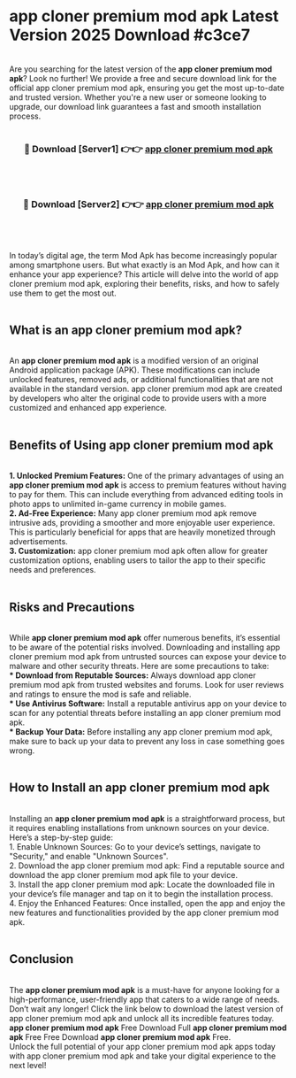 # app cloner premium mod apk Latest Version 2025 Download #c3ce7<br>
<br>
Are you searching for the latest version of the <strong>app cloner premium mod apk</strong>? Look no further! We provide a free and secure download link for the official app cloner premium mod apk, ensuring you get the most up-to-date and trusted version. Whether you're a new user or someone looking to upgrade, our download link guarantees a fast and smooth installation process.
<br>
<br>
<div align="center">
<h3>🔴 Download [Server1] 👉👉 <a href="https://modyolo.store/app_cloner_premium_mod_apk">app cloner premium mod apk</a></h3><br>
<br>
<h3>🔴 Download [Server2] 👉👉 <a href="https://modyolo.store/=app_cloner_premium_mod_apk">app cloner premium mod apk</a></h3><br>
</div>
<br>
<br>
In today’s digital age, the term Mod Apk has become increasingly popular among smartphone users. But what exactly is an Mod Apk, and how can it enhance your app experience? This article will delve into the world of app cloner premium mod apk, exploring their benefits, risks, and how to safely use them to get the most out.
<br>
<br>
<h2>What is an app cloner premium mod apk?</h2>
<br>
An <strong>app cloner premium mod apk</strong> is a modified version of an original Android application package (APK). These modifications can include unlocked features, removed ads, or additional functionalities that are not available in the standard version. app cloner premium mod apk are created by developers who alter the original code to provide users with a more customized and enhanced app experience.
<br>
<br>
<h2>Benefits of Using app cloner premium mod apk</h2>
<br>
<strong> 1. Unlocked Premium Features:</strong> One of the primary advantages of using an <strong>app cloner premium mod apk</strong> is access to premium features without having to pay for them. This can include everything from advanced editing tools in photo apps to unlimited in-game currency in mobile games.
<br>
<strong> 2. Ad-Free Experience:</strong> Many app cloner premium mod apk remove intrusive ads, providing a smoother and more enjoyable user experience. This is particularly beneficial for apps that are heavily monetized through advertisements.
<br>
<strong> 3. Customization:</strong> app cloner premium mod apk often allow for greater customization options, enabling users to tailor the app to their specific needs and preferences.
<br>
<br>
<h2>Risks and Precautions</h2>
<br>
While <strong>app cloner premium mod apk</strong> offer numerous benefits, it’s essential to be aware of the potential risks involved. Downloading and installing app cloner premium mod apk from untrusted sources can expose your device to malware and other security threats. Here are some precautions to take:
<br>
<strong> * Download from Reputable Sources:</strong> Always download app cloner premium mod apk from trusted websites and forums. Look for user reviews and ratings to ensure the mod is safe and reliable.
<br>
<strong> * Use Antivirus Software:</strong> Install a reputable antivirus app on your device to scan for any potential threats before installing an app cloner premium mod apk.
<br>
<strong> * Backup Your Data:</strong> Before installing any app cloner premium mod apk, make sure to back up your data to prevent any loss in case something goes wrong.
<br>
<br>
<h2>How to Install an app cloner premium mod apk</h2>
<br>
Installing an <strong>app cloner premium mod apk</strong> is a straightforward process, but it requires enabling installations from unknown sources on your device. Here’s a step-by-step guide:
<br>
 1. Enable Unknown Sources: Go to your device’s settings, navigate to "Security," and enable "Unknown Sources".
<br>
 2. Download the app cloner premium mod apk: Find a reputable source and download the app cloner premium mod apk file to your device.
<br>
 3. Install the app cloner premium mod apk: Locate the downloaded file in your device’s file manager and tap on it to begin the installation process.
<br>
 4. Enjoy the Enhanced Features: Once installed, open the app and enjoy the new features and functionalities provided by the app cloner premium mod apk.
<br>
<br>
<h2><strong>Conclusion</strong></h2>
<br>
The <strong>app cloner premium mod apk</strong> is a must-have for anyone looking for a high-performance, user-friendly app that caters to a wide range of needs. Don’t wait any longer! Click the link below to download the latest version of app cloner premium mod apk and unlock all its incredible features today.
<br>
<strong>app cloner premium mod apk</strong> Free Download Full <strong>app cloner premium mod apk</strong> Free Free Download <strong>app cloner premium mod apk</strong> Free.
<br>
Unlock the full potential of your app cloner premium mod apk apps today with app cloner premium mod apk and take your digital experience to the next level!

